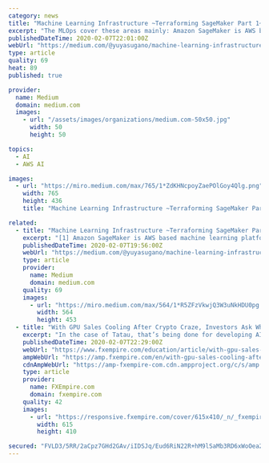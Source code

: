 ```yaml
---
category: news
title: "Machine Learning Infrastructure ~Terraforming SageMaker Part 1~"
excerpt: "The MLOps cover these areas mainly: Amazon SageMaker is AWS based machine learning platform that enables developers to build machine learning models, train data, deploy an inference point on the ..."
publishedDateTime: 2020-02-07T22:01:00Z
webUrl: "https://medium.com/@yuyasugano/machine-learning-infrastructure-terraforming-sagemaker-part-1-e5e22e368248"
type: article
quality: 69
heat: 89
published: true

provider:
  name: Medium
  domain: medium.com
  images:
    - url: "/assets/images/organizations/medium.com-50x50.jpg"
      width: 50
      height: 50

topics:
  - AI
  - AWS AI

images:
  - url: "https://miro.medium.com/max/765/1*ZdKHNcpoyZaePOlGoy4Qlg.png"
    width: 765
    height: 436
    title: "Machine Learning Infrastructure ~Terraforming SageMaker Part 1~"

related:
  - title: "Machine Learning Infrastructure ~Terraforming SageMaker Part 2~"
    excerpt: "[1] Amazon SageMaker is AWS based machine learning platform that enables developers to build machine learning models, train data, deploy an inference point on the public cloud. It consists of ..."
    publishedDateTime: 2020-02-07T19:56:00Z
    webUrl: "https://medium.com/@yuyasugano/machine-learning-infrastructure-terraforming-sagemaker-part-2-f2460a9a4663"
    type: article
    provider:
      name: Medium
      domain: medium.com
    quality: 69
    images:
      - url: "https://miro.medium.com/max/564/1*R5ZFzVkwjQ3W3uNkHDU0pg.png"
        width: 564
        height: 453
  - title: "With GPU Sales Cooling After Crypto Craze, Investors Ask What’s to Happen With the Mining Infrastructure"
    excerpt: "In the case of Tatau, that’s being done for developing AI and the compute-intensive processes associated with it. Regardless of what the future holds for the cryptocurrency markets, the current state is no longer supporting GPU mining at the scale that it once was. Because of that, investors need to start looking at alternate ways for these ..."
    publishedDateTime: 2020-02-07T22:29:00Z
    webUrl: "https://www.fxempire.com/education/article/with-gpu-sales-cooling-after-crypto-craze-investors-ask-whats-to-happen-with-the-mining-infrastructure-524520"
    ampWebUrl: "https://amp.fxempire.com/en/with-gpu-sales-cooling-after-crypto-craze-investors-ask-whats-to-happen-with-the-mining-infrastructure/524520"
    cdnAmpWebUrl: "https://amp-fxempire-com.cdn.ampproject.org/c/s/amp.fxempire.com/en/with-gpu-sales-cooling-after-crypto-craze-investors-ask-whats-to-happen-with-the-mining-infrastructure/524520"
    type: article
    provider:
      name: FXEmpire.com
      domain: fxempire.com
    quality: 42
    images:
      - url: "https://responsive.fxempire.com/cover/615x410/_n/_fxempire_/2018/08/iStock-916553082.jpg"
        width: 615
        height: 410

secured: "FVLD3/5RR/2aCpz7GHd2GAv/iIDSJq/Eud6RiN22R+hM9lSaMb3RD6xWoOea2NpzJ4wYvAVTTp2lrzv2wFLhr3/l6ZLTCnXQHgdS0HCsFSCdY/J5VjnSvUbTJlfObsj27PmU99QeNC4wFnZnAgj+zjbzclc34et1qzi6dCeykHo7ReqHCRcgz+X2pNWAyvbjuUyvDjb1bFHklryFyq5QEVkDwES2rVC5EYzzBfYEJoE/NywM3xI2ye9/fEhfyn7hjdX1xoY8/5300SGmySIpfMLtjaaKzEb9n/b9wdqkKSuxjBphIsSiNnwBbtitPhPS;6n+oyRov6zAJXDTeXOicBQ=="
---
```


